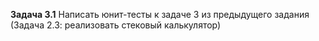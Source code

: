 ﻿**Задача 3.1**
	Написать юнит-тесты к задаче 3 из предыдущего задания (Задача 2.3: реализовать стековый калькулятор)